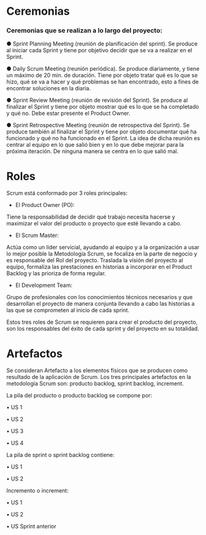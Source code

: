 # Ceremonias 
### Ceremonias que se realizan a lo largo del proyecto:

● Sprint Planning Meeting (reunión de planificación del sprint).
  Se produce al iniciar cada Sprint y tiene por objetivo decidir que se va a realizar en el Sprint.

● Daily Scrum Meeting (reunión periódica). Se produce diariamente, y tiene un máximo de 
  20 min. de duración. Tiene por objeto tratar qué es lo que se hizo, qué se va a hacer y 
  qué problemas se han encontrado, esto a fines de encontrar soluciones en la diaria.
  
● Sprint Review Meeting (reunión de revisión del Sprint). Se produce al finalizar el Sprint y 
  tiene por objeto mostrar qué es lo que se ha completado y qué no. Debe estar presente el 
  Product Owner.

● Sprint Retrospective Meeting (reunión de retrospectiva del Sprint). Se produce también al 
  finalizar el Sprint y tiene por objeto documentar qué ha funcionado y qué no ha funcionado 
  en el Sprint. La idea de dicha reunión es centrar al equipo en lo que salió bien y en lo que 
  debe mejorar para la próxima iteración. De ninguna manera se centra en lo que salió mal.
  
# Roles
Scrum está conformado por 3 roles principales:
* El Product Owner (PO):

Tiene la responsabilidad de decidir qué trabajo necesita hacerse y maximizar el valor del producto o proyecto que esté llevando a cabo.
* El Scrum Master:

Actúa como un líder servicial, ayudando al equipo y a la organización a usar lo mejor posible  la Metodología Scrum, se focaliza en la parte de negocio y es responsable del Rol del proyecto. Traslada la visión del proyecto al equipo, formaliza las prestaciones en historias a incorporar en el Product Backlog y las prioriza de forma regular.
* El Development Team:

Grupo de profesionales con los conocimientos técnicos necesarios y que desarrollan el proyecto de manera conjunta llevando a cabo las historias a las que se comprometen al inicio de cada sprint.

Estos tres roles de Scrum se requieren para crear el producto del proyecto, son los responsables del éxito de cada sprint y del proyecto en su totalidad.

# Artefactos 

Se consideran Artefacto a los elementos físicos que se producen como resultado de la aplicación de Scrum. Los tres principales artefactos en la metodología Scrum son: producto backlog, sprint backlog, increment.

La pila del producto o producto backlog se compone por:

  •	US 1

  •	US 2

  •	US 3

  •	US 4


La pila de sprint o sprint backlog contiene:

  •	US 1

  •	US 2

Incremento o increment:

  •	US 1

  •	US 2
  
  •	US Sprint anterior

